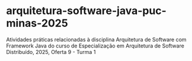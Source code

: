 # arquitetura-software-java-puc-minas-2025
Atividades práticas relacionadas à disciplina Arquitetura de Software com Framework Java do curso de Especialização em Arquitetura de Software Distribuído, 2025, Oferta 9 - Turma 1
